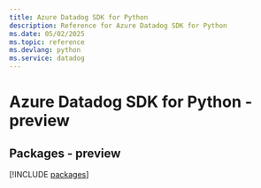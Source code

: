 ```yaml
---
title: Azure Datadog SDK for Python
description: Reference for Azure Datadog SDK for Python
ms.date: 05/02/2025
ms.topic: reference
ms.devlang: python
ms.service: datadog
---
```

# Azure Datadog SDK for Python - preview
## Packages - preview
[!INCLUDE [packages](datadog-index.md)]